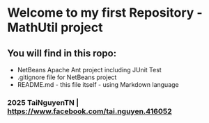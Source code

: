 # Welcome to my first Repository - MathUtil project

## You will find in this ropo:

* NetBeans Apache Ant project including JUnit Test
* .gitignore file for NetBeans project
* README.md - this file itself - using Markdown language

### 2025 TaiNguyenTN | https://www.facebook.com/tai.nguyen.416052